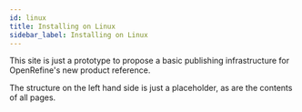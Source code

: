 ```yaml
---
id: linux
title: Installing on Linux
sidebar_label: Installing on Linux
---
```


This site is just a prototype to propose a basic publishing infrastructure for OpenRefine's new product reference.

The structure on the left hand side is just a placeholder, as are the contents of all pages.
